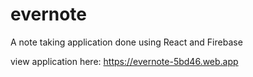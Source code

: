 # evernote
 A note taking application done using React and Firebase

view application here: https://evernote-5bd46.web.app